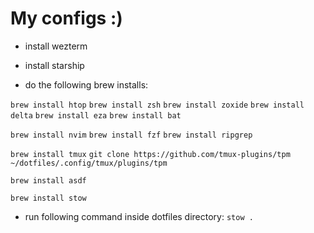 # My configs :)

- install wezterm
- install starship

- do the following brew installs:

`brew install htop`
`brew install zsh`
`brew install zoxide`
`brew install delta`
`brew install eza`
`brew install bat`

`brew install nvim`
`brew install fzf`
`brew install ripgrep`

`brew install tmux`
`git clone https://github.com/tmux-plugins/tpm ~/dotfiles/.config/tmux/plugins/tpm`

`brew install asdf`

`brew install stow`

- run following command inside dotfiles directory: `stow .`
